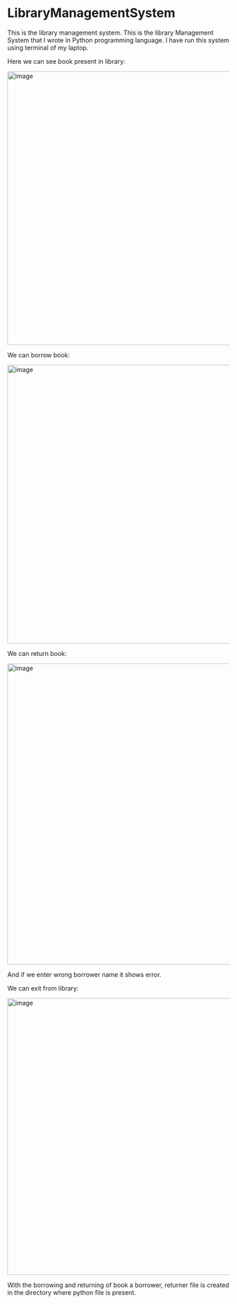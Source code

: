 # LibraryManagementSystem
This is the library management system.
This is the library Management System that I wrote in Python programming language.
I have run this system using terminal of my laptop.

Here we can see book present in library:

<img width="619" alt="image" src="https://user-images.githubusercontent.com/93597727/171440519-7158044f-3ac4-465c-801b-a8f7e121bea7.png">

We can borrow book:

<img width="630" alt="image" src="https://user-images.githubusercontent.com/93597727/171440675-a269db96-544c-4676-bb65-6a876554d8de.png">

We can return book:

<img width="681" alt="image" src="https://user-images.githubusercontent.com/93597727/171440849-37e409b9-fada-436f-b362-34b6d2d41873.png">

And if we enter wrong borrower name it shows error.

We can exit from library:

<img width="626" alt="image" src="https://user-images.githubusercontent.com/93597727/171441087-c80aca8f-14b0-4940-93fb-d44ad26abf87.png">

With the borrowing and returning of book a borrower, returner file is created in the directory where python file is present.
